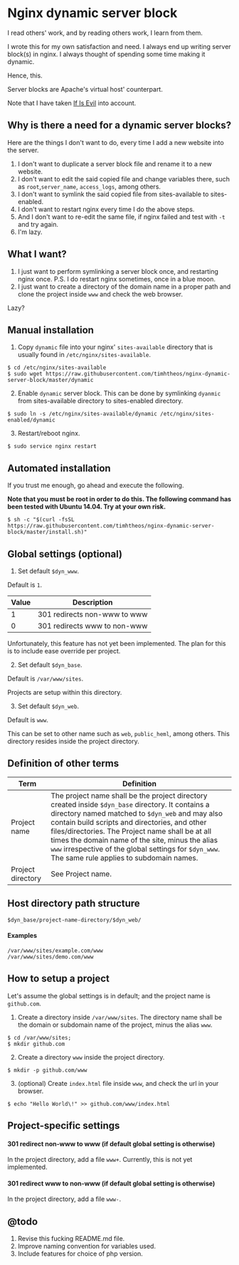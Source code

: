 # Nginx dynamic server block

I read others' work, and by reading others work, I learn from them.

I wrote this for my own satisfaction and need.  I always end up writing server
block(s) in nginx. I always thought of spending some time making it dynamic.

Hence, this.

Server blocks are Apache's virtual host' counterpart.

Note that I have taken
[If Is Evil](https://www.nginx.com/resources/wiki/start/topics/depth/ifisevil/)
into account.

## Why is there a need for a dynamic server blocks?

Here are the things I don't want to do, every time I add a new website into the
server.

1. I don't want to duplicate a server block file and rename it to a new website.
2. I don't want to edit the said copied file and change variables there, such as
`root`,`server_name`, `access_logs`, among others.
3. I don't want to symlink the said copied file from sites-available to
sites-enabled.
4. I don't want to restart nginx every time I do the above steps.
5. And I don't want to re-edit the same file, if nginx failed and test with `-t`
and try again.
6. I'm lazy.

## What I want?

1. I just want to perform symlinking a server block once, and restarting nginx
once. P.S. I do restart nginx sometimes, once in a blue moon.
2. I just want to create a directory of the domain name in a proper path and
clone the project inside `www` and check the web browser.

Lazy?

## Manual installation

1. Copy `dynamic` file into your nginx' `sites-available` directory that is usually
found in `/etc/nginx/sites-available`.

  ```
  $ cd /etc/nginx/sites-available
  $ sudo wget https://raw.githubusercontent.com/timhtheos/nginx-dynamic-server-block/master/dynamic
  ```

2. Enable `dynamic` server block. This can be done by symlinking `dyanmic` from
sites-available directory to sites-enabled directory.

  ```
  $ sudo ln -s /etc/nginx/sites-available/dynamic /etc/nginx/sites-enabled/dynamic
  ```

3. Restart/reboot nginx.

  ```
  $ sudo service nginx restart
  ```

## Automated installation

If you trust me enough, go ahead and execute the following.

**Note that you must be root in order to do this. The following command has been
tested with Ubuntu 14.04. Try at your own risk.**

```
$ sh -c "$(curl -fsSL https://raw.githubusercontent.com/timhtheos/nginx-dynamic-server-block/master/install.sh)"
```

## Global settings (optional)

1. Set default `$dyn_www`.

  Default is `1`.

  | Value | Description                  |
  |-------|------------------------------|
  | 1     | 301 redirects non-www to www |
  | 0     | 301 redirects www to non-www |

  Unfortunately, this feature has not yet been implemented.  The plan for this is
  to include ease override per project.

2. Set default `$dyn_base`.

  Default is `/var/www/sites`.

  Projects are setup within this directory.

3. Set default `$dyn_web`.

  Default is `www`.

  This can be set to other name such as `web`, `public_heml`, among others. This
  directory resides inside the project directory.

## Definition of other terms

| Term | Definition |
|---|---|
| Project name | The project name shall be the project directory created inside `$dyn_base` directory. It contains a directory named matched to `$dyn_web` and may also contain build scripts and directories, and other files/directories. The Project name shall be at all times the domain name of the site, minus the alias `www` irrespective of the global settings for `$dyn_www`.  The same rule applies to subdomain names. |
| Project directory | See Project name. |

## Host directory path structure

```
$dyn_base/project-name-directory/$dyn_web/
```

#### Examples

```
/var/www/sites/example.com/www
/var/www/sites/demo.com/www
```

## How to setup a project

Let's assume the global settings is in default; and the project name is
`github.com`.

1. Create a directory inside `/var/www/sites`. The directory name shall be the
domain or subdomain name of the project, minus the alias `www`.

  ```
  $ cd /var/www/sites;
  $ mkdir github.com
  ```

2. Create a directory `www` inside the project directory.

  ```
  $ mkdir -p github.com/www
  ```

3. (optional) Create `index.html` file inside `www`, and check the url in your
browser.

  ```
  $ echo "Hello World\!" >> github.com/www/index.html
  ```

## Project-specific settings

#### 301 redirect non-www to www (if default global setting is otherwise)

  In the project directory, add a file `www+`.  Currently, this is not yet
  implemented.

#### 301 redirect www to non-www (if default global setting is otherwise)

  In the project directory, add a file `www-`.

## @todo

1. Revise this fucking README.md file.
2. Improve naming convention for variables used.
3. Include features for choice of php version.
